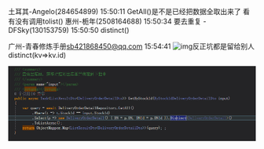 







土耳其-Angelo(284654899)  15:50:11
GetAll()是不是已经把数据全取出来了
看有没有调用tolist()
惠州-栀年(2508164688)  15:50:34
要去重复
-DFSky(130153759)  15:50:50
distinct()

广州-青春修炼手册<sb421868450@qq.com>  15:54:41
![img](file:///C:\Users\ADMINI~1\AppData\Local\Temp\}AX7~8WW]6}CMXCJBHR7D$V.gif)反正坑都是留给别人
distinct(kv=>kv.id)

![1561967743060](assets/1561967743060.png)

